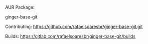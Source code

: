 AUR Package:


ginger-base-git

Contributing: https://github.com/rafaelsoaresbr/ginger-base-git.git

Builds: https://gitlab.com/rafaelsoaresbr/ginger-base-git/builds
